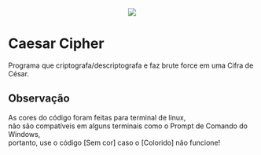 <div align="center">
  <img src="https://user-images.githubusercontent.com/62410044/91565482-aa11c680-e918-11ea-99ba-58ac5ba0435a.png">
</div>

# Caesar Cipher
Programa que criptografa/descriptografa e faz brute force em uma Cifra de César.

## Observação
As cores do código foram feitas para terminal de linux,<br>
não são compatíveis em alguns terminais como o Prompt de Comando do Windows,<br>
portanto, use o código [Sem cor] caso o [Colorido] não funcione!
